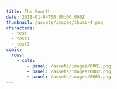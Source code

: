 ```yaml
---
title: The Fourth
date: 2018-01-04T00:00:00.000Z
thumbnail: /assets/images/thumb-4.png
characters:
  - test
  - test1
  - test3
comic:
  rows:
    - cols:
        - panel: /assets/images/0001.png
        - panel: /assets/images/0002.png
        - panel: /assets/images/0003.png
---
```


